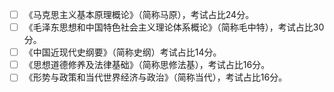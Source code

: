 
- [ ] 《马克思主义基本原理概论》（简称马原），考试占比24分。
- [ ] 《毛泽东思想和中国特色社会主义理论体系概论》（简称毛中特），考试占比30分。
- [ ] 《中国近现代史纲要》（简称史纲）考试占比14分。
- [ ] 《思想道德修养及法律基础》（简称思修法基），考试占比16分。
- [ ] 《形势与政策和当代世界经济与政治》（简称当代），考试占比16分。

<!--stackedit_data:
eyJoaXN0b3J5IjpbLTcyNzUwNDU3MF19
-->